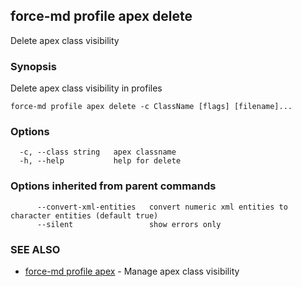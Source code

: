 ## force-md profile apex delete

Delete apex class visibility

### Synopsis

Delete apex class visibility in profiles

```
force-md profile apex delete -c ClassName [flags] [filename]...
```

### Options

```
  -c, --class string   apex classname
  -h, --help           help for delete
```

### Options inherited from parent commands

```
      --convert-xml-entities   convert numeric xml entities to character entities (default true)
      --silent                 show errors only
```

### SEE ALSO

* [force-md profile apex](force-md_profile_apex.md)	 - Manage apex class visibility

